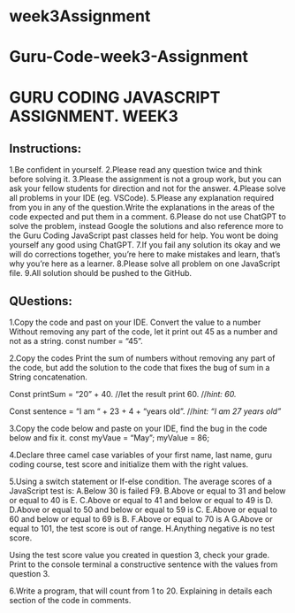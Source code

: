 # week3Assignment
# Guru-Code-week3-Assignment

# GURU CODING JAVASCRIPT  ASSIGNMENT. WEEK3

## Instructions:

1.Be confident in yourself.
2.Please read any question twice and think before solving it.
3.Please the assignment is not a group work, but you can ask your fellow students for direction and not for the answer.
4.Please solve all problems in your IDE (eg. VSCode).
5.Please any explanation required from you in any of the question.Write the explanations in the areas of the code expected and put them in a comment.
6.Please do not use ChatGPT to solve the problem, instead Google the solutions and also reference more to the Guru Coding JavaScript past classes held for help. You wont be doing yourself any good using ChatGPT.
7.If you fail any solution its okay and we will do corrections together, you’re here to make mistakes and learn, that’s why you’re here as a learner.
8.Please solve all problem on one JavaScript file.
9.All solution should be pushed to the GitHub. 

## QUestions:

1.Copy the code and past on your IDE. Convert the value to a number Without removing any part of the code, let it print out 45 as a number and not as a string.
const number = “45”.

2.Copy the codes  Print the sum of numbers without removing any part of the code, but add the solution to the code that fixes the bug of sum in a String concatenation.

Const printSum = “20” + 40. //let the result print 60. //*hint: 60.*

Const sentence = “I am “ + 23 + 4 + “years old”. //*hint: “I am 27 years old”*


3.Copy the code below and paste on your IDE, find the bug in the code below and fix it.
const myVaue = “May”;
myValue = 86;

4.Declare three camel case variables of your first name, last name, guru coding course, test score and initialize them with the right values. 

5.Using a switch statement or If-else condition. The average scores of a JavaScript test is:
A.Below 30 is failed F9.
B.Above or equal to 31 and  below or equal to 40 is E.
C.Above or equal to 41 and below or equal to 49 is D.
D.Above or equal to 50 and below or equal to 59 is C.
E.Above or equal to 60 and below or equal to 69 is B.
F.Above or equal to 70 is A
G.Above or equal to 101, the test score is out of range.
H.Anything negative is no test score.

Using the test score value you created in question 3, check your grade. Print to the console terminal  a constructive sentence with the values from question 3.

6.Write a program, that will count from 1 to 20. Explaining in details each section of the code in comments.
